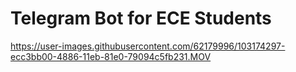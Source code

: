 # Telegram Bot for ECE Students
https://user-images.githubusercontent.com/62179996/103174297-ecc3bb00-4886-11eb-81e0-79094c5fb231.MOV
